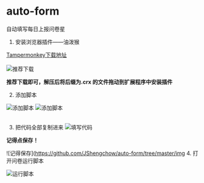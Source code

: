 # auto-form
自动填写每日上报问卷星
1.	安装浏览器插件——油泼猴

[Tampermonkey下载地址](https://chrome.zzzmh.cn/info?token=dhdgffkkebhmkfjojejmpbldmpobfkfo) 
<br><br>
![推荐下载](https://github.com/JShengchow/auto-form/tree/master/img/1.png)

**推荐下载即可，解压后将后缀为.crx 的文件拖动到扩展程序中安装插件**

2.	添加脚本

![添加脚本](https://github.com/JShengchow/auto-form/tree/master/img/2.png)
![添加脚本](https://github.com/JShengchow/auto-form/tree/master/img/3.png)
<br><br>

3.	把代码全部复制进来
![填写代码](https://github.com/JShengchow/auto-form/tree/master/img/6.png)

 **记得点保存！**

![记得保存](https://github.com/JShengchow/auto-form/tree/master/img
4.	打开问卷运行脚本

![运行脚本](https://github.com/JShengchow/auto-form/tree/master/img/5.png)

